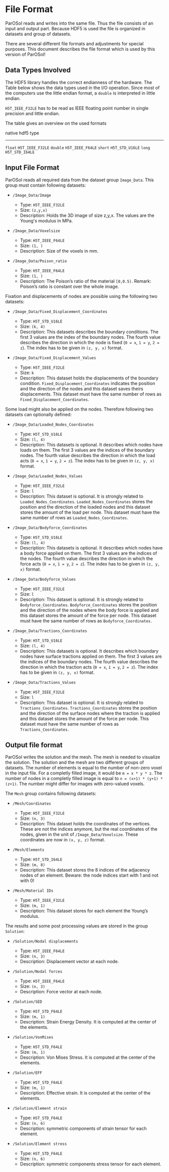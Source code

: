 # File Format #

ParOSol reads and writes into the same file. Thus the file consists of
an input and output part. Because HDF5 is used the file is organized in
datasets and group of datasets.

There are several different file formats and adjustments for special purposes.
This document describes the file format which is used by this version of
ParOSol!

## Data Types Involved ##

The HDF5 library handles the correct endianness of the hardware. The Table
below shows the data types used in the I/O operation. Since most
of the computers use the little endian format, a `double` is interpreted
in little endian.

`H5T_IEEE_F32LE` has to be read as IEEE floating point number in single
precision and little endian.

The table gives an overview on the used formats

  native      hdf5 type
  ---------   -------------------
  `float`     `H5T_IEEE_F32LE`
  `double`    `H5T_IEEE_F64LE`
  `short`     `H5T_STD_U16LE`
  `long`      `H5T_STD_I64LE`


## Input File Format ##

ParOSol reads all required data from the dataset group `Image_Data`.
This group must contain following datasets:

-   `/Image_Data/Image`
    -   Type: `H5T_IEEE_F32LE`
    -   Size: `(z,y,x)`
    -   Description: Holds the 3D image of size z,y,x. The values are the
        Young's modulus in MPa.

-   `/Image_Data/Voxelsize`
    -   Type: `H5T_IEEE_F64LE`
    -   Size: `(1, )`
    -   Description: Size of the voxels in mm.

-   `/Image_Data/Poison_ratio`
    -   Type: `H5T_IEEE_F64LE`
    -   Size: `(1, )`
    -   Description: The Poison’s ratio of the material `[0,0.5)`.
        Remark: Poison’s ratio is constant over the whole image.

Fixation and displacements of nodes are possible using the following two
datasets:

-   `/Image_Data/Fixed_Displacement_Coordinates`
    -   Type: `H5T_STD_U16LE`
    -   Size: `(k, 4)`
    -   Description: This datasets describes the boundary conditions. The
        first 3 values are the index of the boundary nodes. The
        fourth value describes the direction in which the node is fixed
        (`0 = x`, `1 = y`, `2 = z`).
        The index has to be given in `(z, y, x)` format.

-   `/Image_Data/Fixed_Displacement_Values`
    -   Type: `H5T_IEEE_F32LE`
    -   Size: `k`
    -   Description: This dataset holds the displacements of the boundary
        condition. `Fixed_Displacement_Coordinates` indicates the position
        and the direction of the nodes and this dataset saves theirs
        displacements. This dataset must have the same number of rows as
        `Fixed_Displacement_Coordinates`.

Some load might also be applied on the nodes. Therefore following two datasets
can optionally defined:

-   `/Image_Data/Loaded_Nodes_Coordinates`
    -   Type: `H5T_STD_U16LE`
    -   Size: `(l, 4)`
    -   Description: This datasets is optional. It describes which nodes
        have loads on them.  The first 3 values are the indices of the
        boundary nodes. The fourth value describes the direction in which
        the load acts (`0 = x`, `1 = y`, `2 = z`).
        The index has to be given in `(z, y, x)` format.

-   `/Image_Data/Loaded_Nodes_Values`
    -   Type: `H5T_IEEE_F32LE`
    -   Size: `l`
    -   Description: This dataset is optional. It is strongly related
        to `Loaded_Nodes_Coordinates`. `Loaded_Nodes_Coordinates` stores
        the position and the direction of the loaded nodes and this dataset
        stores the amount of the load per node. This dataset must have the
        same number of rows as `Loaded_Nodes_Coordinates`.

-   `/Image_Data/Bodyforce_Coordinates`
    -   Type: `H5T_STD_U16LE`
    -   Size: `(l, 4)`
    -   Description: This datasets is optional. It describes which nodes
        have a body force applied on them.  The first 3 values are the 
        indices of the nodes. The fourth value describes the direction in 
        which the force acts (`0 = x`, `1 = y`, `2 = z`).
        The index has to be given in `(z, y, x)` format.

-   `/Image_Data/Bodyforce_Values`
    -   Type: `H5T_IEEE_F32LE`
    -   Size: `l`
    -   Description: This dataset is optional. It is strongly related
        to `Bodyforce_Coordinates`. `Bodyforce_Coordinates` stores
        the position and the direction of the nodes where the body force
        is applied and this dataset stores the amount of the force per 
        node. This dataset must have the same number of rows as 
        `Bodyforce_Coordinates`.

-   `/Image_Data/Tractions_Coordinates`
    -   Type: `H5T_STD_U16LE`
    -   Size: `(l, 4)`
    -   Description: This datasets is optional. It describes which boundary
        nodes have surface tractions applied on them.  The first 3 values 
        are the indices of the boundary nodes. The fourth value describes 
        the direction in which the traction acts 
        (`0 = x`, `1 = y`, `2 = z`).
        The index has to be given in `(z, y, x)` format.

-   `/Image_Data/Tractions_Values`
    -   Type: `H5T_IEEE_F32LE`
    -   Size: `l`
    -   Description: This dataset is optional. It is strongly related
        to `Tractions_Coordinates`. `Tractions_Coordinates` stores
        the position and the direction of the surface nodes where the 
        traction is applied and this dataset stores the amount of the 
        force per node. This dataset must have the same number of rows as 
        `Tractions_Coordinates`.

## Output file format ##

ParOSol writes the solution and the mesh. The mesh is needed to
visualize the solution. The solution and the mesh are two different
groups of datasets. 
The number of elements is equal to the number of non-zero voxel in the input file.
For a completly filled image, it would be `m = x * y * z`.
The number of nodes in a completly filled image is equal to `n = (x+1) * (y+1) * (z+1)`.
The number might differ for images with zero-valued voxels.

The `Mesh` group contains following datasets:

-   `/Mesh/Coordinates`
    -   Type: `H5T_IEEE_F32LE`
    -   Size: `(n, 3)`
    -   Description: This dataset holds the coordinates of the vertices.
        These are not the indices anymore, but the real coordinates of the
        nodes, given in the unit of `/Image_Data/Voxelsize`.
        These coordinates are now in `(x, y, z)` format.

-   `/Mesh/Elements`
    -   Type: `H5T_STD_I64LE`
    -   Size: `(m, 8)`
    -   Description: This dataset stores the 8 indices of the adjacency nodes
        of an element.
        Beware: the node indices start with 1 and not with 0!

-   `/Mesh/Material IDs`
    -   Type: `H5T_IEEE_F32LE`
    -   Size: `(m, 1)`
    -   Description: This dataset stores for each element the Young’s modulus.

The results and some post processing values are stored in the group
`Solution`:

-   `/Solution/Nodal displacements`
    -   Type: `H5T_IEEE_F64LE`
    -   Size: `(n, 3)`
    -   Description: Displacement vector at each node.

-   `/Solution/Nodal forces`
    -   Type: `H5T_IEEE_F64LE`
    -   Size: `(n, 3)`
    -   Description: Force vector at each node.

-   `/Solution/SED`
    -   Type: `H5T_STD_F64LE`
    -   Size: `(m, 1)`
    -   Description: Strain Energy Density. It is computed at the center of
        the elements.

-   `/Solution/VonMises`
    -   Type: `H5T_STD_F64LE`
    -   Size: `(m, 1)`
    -   Description: Von Mises Stress. It is computed at the center of the
        elements.

-   `/Solution/EFF`
    -   Type: `H5T_STD_F64LE`
    -   Size: `(m, 1)`
    -   Description: Effective strain. It is computed at the center of the
        elements.

-   `/Solution/Element strain`
    -   Type: `HST_STD_F64LE`
    -   Size: `(n, 6)`
    -   Description: symmetric components of strain tensor for each element.

-   `/Solution/Element stress`
    -   Type: `HST_STD_F64LE`
    -   Size: `(n, 6)`
    -   Description: symmetric components stress tensor for each element.

